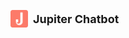 <p align="left" style="display: inline-flex; align-items: center;">
  <img src="https://github.com/vsingh10/Jupiter_Chatbot/raw/main/assets/Frame-10-1.png" alt="Jupiter Icon" width="28" style="margin-right: 8px; vertical-align: middle;">
  <strong style="font-size: 18px;">Jupiter Chatbot</strong>
</p>

